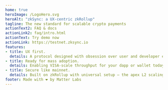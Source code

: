 ```yaml
---
home: true
heroImage: /LogoHero.svg
heroAlt: "zkSync: a UX-centric zkRollup"
tagline: The new standard for scalable crypto payments
actionText2: FAQ & docs
actionLink2: faq/intro.html
actionText: Try demo now
actionLink: https://testnet.zksync.io
features:
- title: UX first.
  details: A protocol designed with obsession over user and developer experience.
- title: Ready for mass adoption.
  details: Enabling VISA-scale throughput for your dapp or wallet today.
- title: Secure like mainnet.
  details: Built on zkRollup with universal setup — the apex L2 scaling solution.
footer: Made with ❤️ by Matter Labs
---
```

